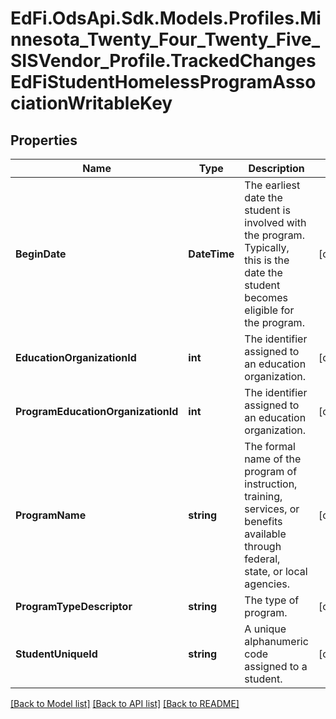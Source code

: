 # EdFi.OdsApi.Sdk.Models.Profiles.Minnesota_Twenty_Four_Twenty_Five_SISVendor_Profile.TrackedChangesEdFiStudentHomelessProgramAssociationWritableKey

## Properties

Name | Type | Description | Notes
------------ | ------------- | ------------- | -------------
**BeginDate** | **DateTime** | The earliest date the student is involved with the program. Typically, this is the date the student becomes eligible for the program. | [optional] 
**EducationOrganizationId** | **int** | The identifier assigned to an education organization. | [optional] 
**ProgramEducationOrganizationId** | **int** | The identifier assigned to an education organization. | [optional] 
**ProgramName** | **string** | The formal name of the program of instruction, training, services, or benefits available through federal, state, or local agencies. | [optional] 
**ProgramTypeDescriptor** | **string** | The type of program. | [optional] 
**StudentUniqueId** | **string** | A unique alphanumeric code assigned to a student. | [optional] 

[[Back to Model list]](../README.md#documentation-for-models) [[Back to API list]](../README.md#documentation-for-api-endpoints) [[Back to README]](../README.md)

